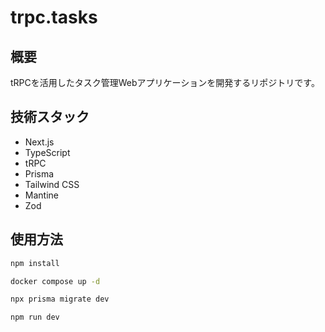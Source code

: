 # trpc.tasks

## 概要

tRPCを活用したタスク管理Webアプリケーションを開発するリポジトリです。

## 技術スタック

- Next.js
- TypeScript
- tRPC
- Prisma
- Tailwind CSS
- Mantine
- Zod

## 使用方法

```bash
npm install

docker compose up -d

npx prisma migrate dev

npm run dev
```
